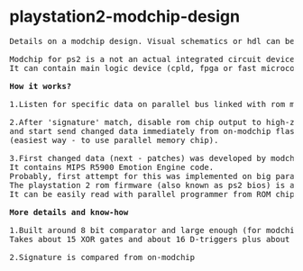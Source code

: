 # playstation2-modchip-design
<pre>Details on a modchip design. Visual schematics or hdl can be added later.

Modchip for ps2 is a not an actual integrated circuit device, this is an electronic circuit with one or more chip packages.
It can contain main logic device (cpld, fpga or fast microcontroller like sx28 by parallax).

<b>How it works?</b>

1.Listen for specific data on parallel bus linked with rom memory chip.

2.After 'signature' match, disable rom chip output to high-z by Chip Enable (CE) pin
and start send changed data immediately from on-modchip flash memory 
(easiest way - to use parallel memory chip).

3.First changed data (next - patches) was developed by modchip engineers as a patch. 
It contains MIPS R5900 Emotion Engine code.
Probably, first attempt for this was implemented on big parallel eeprom or flash chips (32 mbits), but it was expensive at the moment.
The playstation 2 rom firmware (also known as ps2 bios) is a set of bootstrap code, libraries and executable elf files for almost any occasion (drivers, user interface, etc).
It can be easily read with parallel programmer from ROM chip and later examined with MIPS disassembler.

<b>More details and know-how</b>

1.Built around 8 bit comparator and large enough (for modchip flash) binary counter with reset feature.
Takes about 15 XOR gates and about 16 D-triggers plus about 10 logic elements for "bitmask" detect (read below).

2.Signature is compared from on-modchip
</pre>
